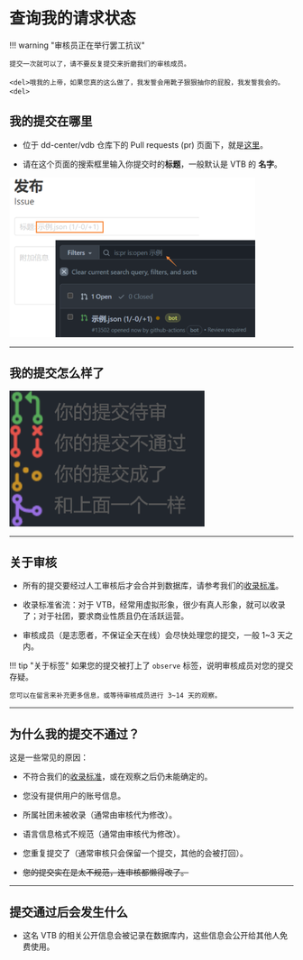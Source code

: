# 查询我的请求状态

!!! warning "审核员正在举行罢工抗议"

    提交一次就可以了，请不要反复提交来折磨我们的审核成员。

    <del>哦我的上帝，如果您真的这么做了，我发誓会用靴子狠狠抽你的屁股，我发誓我会的。<del>


## 我的提交在哪里

* 位于 dd-center/vdb 仓库下的 Pull requests (pr) 页面下，就是<a href="https://github.com/dd-center/vdb/pulls" target="_blank">这里</a>。

* 请在这个页面的搜索框里输入你提交时的**标题**，一般默认是 VTB 的 **名字**。

![image](../assets/status-check.png)

---

## 我的提交怎么样了

![image](../assets/status.png)

---

## 关于审核

* 所有的提交要经过人工审核后才会合并到数据库，请参考我们的[收录标准](../wiki/criterion.md)。

* 收录标准省流：对于 VTB，经常用虚拟形象，很少有真人形象，就可以收录了；对于社团，要求商业性质且仍在活跃运营。

* 审核成员（是志愿者，不保证全天在线）会尽快处理您的提交，一般 1~3 天之内。

!!! tip "关于标签"
    如果您的提交被打上了 `observe` 标签，说明审核成员对您的提交存疑。
    
    您可以在留言来补充更多信息，或等待审核成员进行 3~14 天的观察。

---

## 为什么我的提交不通过？

这是一些常见的原因：

* 不符合我们的[收录标准](../wiki/criterion.md)，或在观察之后仍未能确定的。

* 您没有提供用户的账号信息。

* 所属社团未被收录（通常由审核代为修改）。

* 语言信息格式不规范（通常由审核代为修改）。

* 您重复提交了（通常审核只会保留一个提交，其他的会被打回）。

* <del>您的提交实在是太不规范，连审核都懒得改了。<del>

---

## 提交通过后会发生什么

* 这名 VTB 的相关公开信息会被记录在数据库内，这些信息会公开给其他人免费使用。
